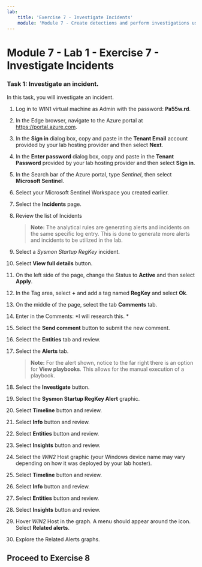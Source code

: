 ```yaml
---
lab:
    title: 'Exercise 7 - Investigate Incidents'
    module: 'Module 7 - Create detections and perform investigations using Microsoft Sentinel'
---
```


# Module 7 - Lab 1 - Exercise 7 - Investigate Incidents


### Task 1: Investigate an incident.

In this task, you will investigate an incident.

1. Log in to WIN1 virtual machine as Admin with the password: **Pa55w.rd**.  

2. In the Edge browser, navigate to the Azure portal at https://portal.azure.com.

3. In the **Sign in** dialog box, copy and paste in the **Tenant Email** account provided by your lab hosting provider and then select **Next**.

4. In the **Enter password** dialog box, copy and paste in the **Tenant Password** provided by your lab hosting provider and then select **Sign in**.

5. In the Search bar of the Azure portal, type *Sentinel*, then select **Microsoft Sentinel**.

6. Select your Microsoft Sentinel Workspace you created earlier.

7. Select the **Incidents** page.

8. Review the list of Incidents

    >**Note:** The analytical rules are generating alerts and incidents on the same specific log entry.  This is done to generate more alerts and incidents to be utilized in the lab.
  
9. Select a *Sysmon Startup RegKey* incident.

10. Select **View full details** button.

11. On the left side of the page, change the Status to **Active** and then select **Apply**.

12. In the Tag area, select **+** and add a tag named **RegKey** and select **Ok**.

13. On the middle of the page, select the tab **Comments** tab.

14. Enter in the Comments: *I will research this. *

15. Select the **Send comment** button to submit the new comment.

16. Select the **Entities** tab and review.

17. Select the **Alerts** tab.

    >**Note:** For the alert shown, notice to the far right there is an option for **View playbooks**.  This allows for the manual execution of a playbook.

18. Select the **Investigate** button.

19. Select the **Sysmon Startup RegKey Alert** graphic.

20.	Select **Timeline** button and review.

21. Select **Info** button and review.

22.	Select **Entities** button and review.

23.	Select **Insights** button and review.

24.	Select the *WIN2* Host graphic (your Windows device name may vary depending on how it was deployed by your lab hoster).

25.	Select **Timeline** button and review.

26.	Select **Info** button and review.

27.	Select **Entities** button and review.

28.	Select **Insights** button and review.

29.	Hover *WIN2* Host in the graph. A menu should appear around the icon.  Select **Related alerts**.

30. Explore the Related Alerts graphs.

## Proceed to Exercise 8
